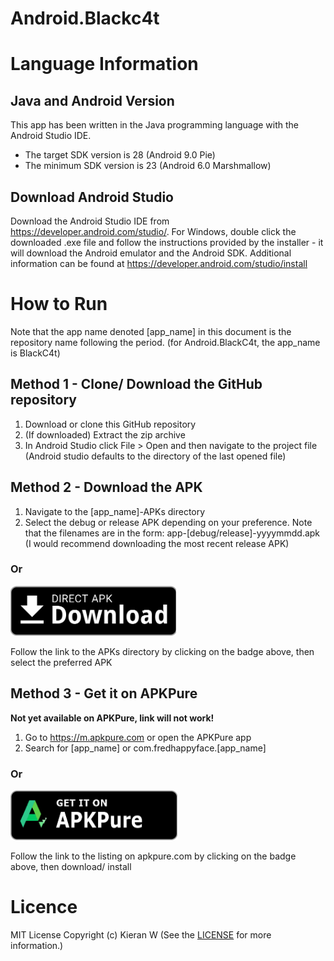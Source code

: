 # Android.Blackc4t

# Language Information 

## Java and Android Version
This app has been written in the Java programming language with the Android Studio IDE.
- The target SDK version is 28 (Android 9.0 Pie)
- The minimum SDK version is 23 (Android 6.0 Marshmallow)

## Download Android Studio
Download the Android Studio IDE from https://developer.android.com/studio/. For Windows, double click the downloaded .exe file and follow the instructions provided by the installer - it will download the Android emulator and the Android SDK. Additional information can be found at https://developer.android.com/studio/install

# How to Run
Note that the app name denoted [app_name] in this document is the repository name following the period. (for Android.BlackC4t, the app_name is BlackC4t)

## Method 1 - Clone/ Download the GitHub repository
1. Download or clone this GitHub repository
2. (If downloaded) Extract the zip archive
3. In Android Studio click File > Open and then navigate to the project file (Android studio defaults to the directory of the last opened file)

## Method 2 - Download the APK 
1. Navigate to the [app_name]-APKs directory
2. Select the debug or release APK depending on your preference. Note that the filenames are in the form: app-[debug/release]-yyyymmdd.apk (I would recommend downloading the most recent release APK)
### Or

[<img src="readme-assets/direct-apk-download.png"
      alt="Direct apk download"   height="80">](https://github.com/FredHappyface/Android.BlackC4t/tree/master/BlackC4t-APKs)

Follow the link to the APKs directory by clicking on the badge above, then select the preferred APK

## Method 3 - Get it on APKPure
**Not yet available on APKPure, link will not work!**

1. Go to https://m.apkpure.com or open the APKPure app
2. Search for [app_name] or com.fredhappyface.[app_name]
### Or

[<img src="readme-assets/apkpure-download.png"
      alt="Get it on APKPure"   height="80">](https://apkpure.com/[app_name]/[package_name])

Follow the link to the listing on apkpure.com by clicking on the badge above, then download/ install

# Licence 
MIT License
Copyright (c) Kieran W
(See the [LICENSE](/blob/master/LICENSE.md) for more information.)
